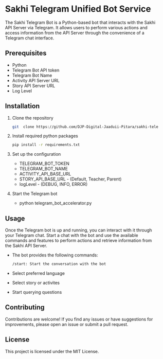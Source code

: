 # Sakhi Telegram Unified Bot Service

The Sakhi Telegram Bot is a Python-based bot that interacts with the Sakhi API Server via Telegram. It allows users to perform various actions and access information from the API Server through the convenience of a Telegram chat interface.

## Prerequisites

- Python
- Telegram Bot API token
- Telegram Bot Name
- Activity API Server URL
- Story API Server URL
- Log Level

## Installation

1. Clone the repository

   ```bash
   git  clone https://github.com/DJP-Digital-Jaaduii-Pitara/sakhi-telegram-unified-service.git

2. Install required python packages

   ```bash
   pip install -r requirements.txt

3. Set up the configuration

   - TELEGRAM_BOT_TOKEN
   - TELEGRAM_BOT_NAME
   - ACTIVITY_API_BASE_URL
   - STORY_API_BASE_URL - (Default, Teacher, Parent)
   - logLevel - (DEBUG, INFO, ERROR)

5. Start the Telegram bot

   - python telegram_bot_accelerator.py

## Usage

Once the Telegram bot is up and running, you can interact with it through your Telegram chat. Start a chat with the bot and use the available commands and features to perform actions and retrieve information from the Sakhi API Server.

  - The bot provides the following commands:

    ```bash
    /start: Start the conversation with the bot

  - Select preferred language
  - Select story or activites
  - Start querying questions

## Contributing
Contributions are welcome! If you find any issues or have suggestions for improvements, please open an issue or submit a pull request.

## License
This project is licensed under the MIT License.
